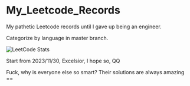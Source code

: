 # My_Leetcode_Records
My pathetic Leetcode records until I gave up being an engineer.

Categorize by language in master branch.

![LeetCode Stats](https://leetcode.card.workers.dev/peter890331?theme=wtf&font=baloo&extension=null)

Start from 2023/11/30, Excelsior, I hope so, QQ

Fuck, why is everyone else so smart? Their solutions are always amazing ==

